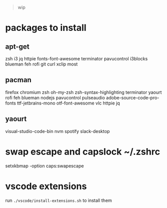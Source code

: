 > wip

# packages to install

## apt-get

zsh
i3
jq
httpie
fonts-font-awesome
terminator
pavucontrol
i3blocks
blueman
feh
rofi
git
curl
xclip
most

## pacman

firefox
chromium
zsh
oh-my-zsh
zsh-syntax-highlighting
terminator
yaourt
rofi
feh
blueman
nodejs
pavucontrol
pulseaudio
adobe-source-code-pro-fonts
ttf-jetbrains-mono
otf-font-awesome
vlc
httpie
jq

## yaourt

visual-studio-code-bin
nvm
spotify
slack-desktop

# swap escape and capslock ~/.zshrc

setxkbmap -option caps:swapescape

# vscode extensions

run `./vscode/install-extensions.sh` to install them
